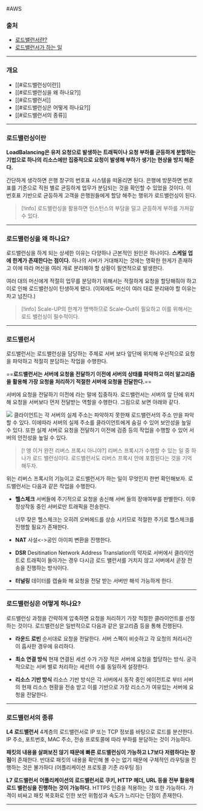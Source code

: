 #AWS
### 출처
* [로드밸런서란?](https://aws.amazon.com/ko/what-is/load-balancing/)
* [로드밸런서가 하는 일](https://co-no.tistory.com/entry/%EB%84%A4%ED%8A%B8%EC%9B%8C%ED%81%AC-%EB%A1%9C%EB%93%9C%EB%B0%B8%EB%9F%B0%EC%8B%B1)
___
### 개요
* [[#로드밸런싱이란]]
* [[#로드밸런싱을 왜 하나요?]]
* [[#로드밸런서]]
* [[#로드밸런싱은 어떻게 하나요?]]
* [[#로드밸런서의 종류]]
___
### 로드밸런싱이란

**LoadBalancing은 유저 요청으로 발생하는 트래픽이나 요청 부하를 균등하게 분할하는 기법으로 하나의 리소스에만 집중적으로 요청이 발생해 부하가 생기는 현상을 방지 해준다.**

간단하게 생각하면 은행 창구의 번호표 시스템을 떠올리면 된다. 은행에 방문하면 번호표를 기준으로 직원 별로 균등하게 업무가 분담되는 것을 확인할 수 있었을 것이다. 이 번호표 기반으로 균등하게 고객을 은행원들에게 할당 해주는 행위가 로드밸런싱이 된다.

> [!info]
> 로드밸런싱을 활용하면 인스턴스의 부담을 덜고 균등하게 부하를 가져갈 수 있다.

___
### 로드밸런싱을 왜 하나요?

로드밸런싱을 하게 되는 상세한 이유는 다양하나 근본적인 원인은 하나이다. **스케일 업에 한계가 존재한다는 점이다.** 하나의 서버가 거대해지는 것에는 명확한 한게가 존재하고 이에 따라 머신을 여러 개로 분리해야 할 상황이 필연적으로 발생한다.

여러 대의 머신에게 적절히 업무를 분담하기 위해서는 적절하게 요청을 할당해줘야 하고 이로 인해 로드밸런싱이 탄생하게 됐다. (이외에도 머신이 여러 대로 분리돼야 할 이유는 차고 넘친다.)

> [!info]
> Scale-UP의 한계가 명백하므로 Scale-Out이 필요하고 이를 위해서는 로드 밸런싱이 필수적이다.

___
### 로드밸런서

로드밸런서는 로드밸런싱을 담당하는 주체로 서버 보다 앞단에 위치해 우선적으로 요청을 파악하고 적절히 분담하는 작업을 수행한다.

==**로드밸런서는 서버에 요청을 전달하기 이전에 서버의 상태를 파악하고 여러 알고리즘을 활용해 가장 요청을 처리하기 적절한 서버에 요청을 전달한다.**==

서버에 요청을 전달하기 이전에 라는 말에 집중하자. 로드밸런서는 서버의 앞 단에 위치해 요청을 서버보다 먼저 전달받는 역할을 수행한다. 그림으로 보면 아래와 같다.

![](https://csocrates-s3.s3.ap-northeast-2.amazonaws.com/%EB%A1%9C%EB%93%9C%EB%B0%B8%EB%9F%B0%EC%8B%B1%20/%20Pasted%20image%2020240719211054.png)
클라이언트는 각 서버의 실제 주소는 파악하지 못한채 로드밸런서의 주소 만을 파악할 수 있다. 이에따라 서버의 실제 주소를 클라이언트에게 숨길 수 있어 보안성을 높일 수 있다. 또한 실제 서버로 요청을 전달하기 이전에 검증 등의 작업을 수행할 수 있어 서버의 안전성을 높일 수 있다.

>[! 엥 이거 완전 리버스 프록시 아니야?]
>리버스 프록시가 수행할 수 있는 일 중 하나가 로드 밸런싱이다. 로드밸런서도 리버스 프록시 안에 포함된다는 것을 기억해두자.

위는 리버스 프록시의 기능이고 로드밸런서가 하는 일이 무엇인지 한번 확인해보자. 로드밸런서는 다음과 같은 작업을 수행한다.

* **헬스체크**
	서버들에 주기적으로 요청을 송신해 서버 들의 장애여부를 판별한다. 이후 정상작동 중인 서버로만 트래픽을 전송한다.
	
	너무 잦은 헬스체크는 오히려 오버헤드를 상승 시키므로 적절한 주기로 헬스체크를 진행할 필요가 존재한다.
* **NAT**
	사설<->공인 아이피 변환을 진행한다.
* **DSR**
	Desitination Network Address Translation의 약자로 서버에서 클라이언트로 트래픽이 돌아가는 경우 다시금 로드 밸런서를 거치지 않고 서버에서 곧장 전송을 진행하는 방식이다.
* **터널링**
	데이터를 캡슐화 해 요청을 전달 받는 서버만 해석 가능하게 한다.

___
### 로드밸런싱은 어떻게 하나요?

로드밸런싱 과정을 간략하게 압축하면 요청을 처리하기 가장 적절한 클라이언트를 선정하는 것이다. 로드밸런싱은 일반적으로 다음과 같은 알고리즘 등을 통해 진행된다.

* **라운드 로빈**
	순서대로 요청을 전달한다. 서버 스펙이 비슷하고 각 요청의 처리시간이 흡사한 경우에 유리하다.

* **최소 연결 방식**
	현재 연결된 세션 수가 가장 적은 서버에 요청을 할당하는 방식. 궁극적으로는 서버 별로 처리하는 세션의 수를 동일하게 설정한다.

* **리소스 기반 방식**
	리소스 기반 방식은 각 서버에서 동작 중인 에이전트로 부터 서버의 현재 리소스 현황을 전송 받고 이를 기반으로 가장 리소스가 여유있는 서버에 요청을 전달한다.
___
### 로드밸런서의 종류

**L4 로드밸런서**
4계층의 로드밸런서로 IP 또는 TCP 정보를 바탕으로 로드를 분산한다. IP 주소, 포트번호, MAC 주소, 전송 프로토콜에 따라 부하를 분담하는 것이 가능하다. 

**패킷의 내용을 살펴보진 않기 때문에 빠른 로드밸런싱이 가능하고 L7보다 저렴하다는 장점**이 존재한다. 반대로 패킷의 내용을 확인해 볼 수는 없기 때문에 구체적인 라우팅을 진행하는 것은 불가하다 (어플리케이션 프로토콜 기준 라우팅 등)

**L7 로드밸런서**
**어플리케이션의 로드밸런서로 쿠키, HTTP 헤더, URL 등을 전부 활용해 로드 밸런싱을 진행하는 것이 가능하다.** HTTPS 인증을 적용하는 것 또한 가능하다. 가격이 비싸고 패킷 복호화로 인한 보안 위험성과 속도가 느리다는 단점이 존재한다.
___


